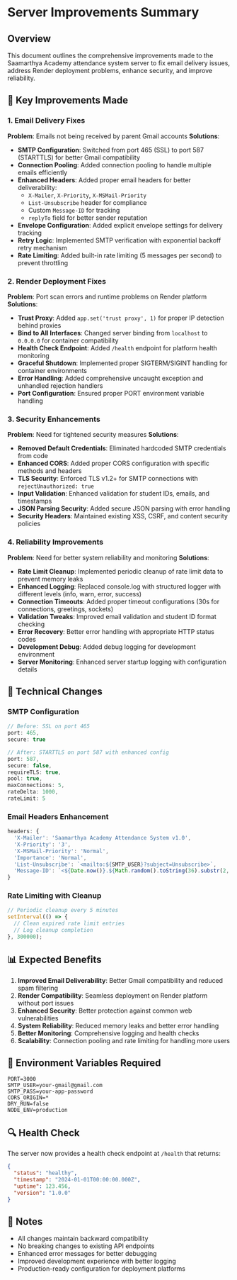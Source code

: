 # Server Improvements Summary

## Overview
This document outlines the comprehensive improvements made to the Saamarthya Academy attendance system server to fix email delivery issues, address Render deployment problems, enhance security, and improve reliability.

## 🚀 Key Improvements Made

### 1. Email Delivery Fixes
**Problem**: Emails not being received by parent Gmail accounts
**Solutions**:
- **SMTP Configuration**: Switched from port 465 (SSL) to port 587 (STARTTLS) for better Gmail compatibility
- **Connection Pooling**: Added connection pooling to handle multiple emails efficiently
- **Enhanced Headers**: Added proper email headers for better deliverability:
  - `X-Mailer`, `X-Priority`, `X-MSMail-Priority`
  - `List-Unsubscribe` header for compliance
  - Custom `Message-ID` for tracking
  - `replyTo` field for better sender reputation
- **Envelope Configuration**: Added explicit envelope settings for delivery tracking
- **Retry Logic**: Implemented SMTP verification with exponential backoff retry mechanism
- **Rate Limiting**: Added built-in rate limiting (5 messages per second) to prevent throttling

### 2. Render Deployment Fixes
**Problem**: Port scan errors and runtime problems on Render platform
**Solutions**:
- **Trust Proxy**: Added `app.set('trust proxy', 1)` for proper IP detection behind proxies
- **Bind to All Interfaces**: Changed server binding from `localhost` to `0.0.0.0` for container compatibility
- **Health Check Endpoint**: Added `/health` endpoint for platform health monitoring
- **Graceful Shutdown**: Implemented proper SIGTERM/SIGINT handling for container environments
- **Error Handling**: Added comprehensive uncaught exception and unhandled rejection handlers
- **Port Configuration**: Ensured proper PORT environment variable handling

### 3. Security Enhancements
**Problem**: Need for tightened security measures
**Solutions**:
- **Removed Default Credentials**: Eliminated hardcoded SMTP credentials from code
- **Enhanced CORS**: Added proper CORS configuration with specific methods and headers
- **TLS Security**: Enforced TLS v1.2+ for SMTP connections with `rejectUnauthorized: true`
- **Input Validation**: Enhanced validation for student IDs, emails, and timestamps
- **JSON Parsing Security**: Added secure JSON parsing with error handling
- **Security Headers**: Maintained existing XSS, CSRF, and content security policies

### 4. Reliability Improvements
**Problem**: Need for better system reliability and monitoring
**Solutions**:
- **Rate Limit Cleanup**: Implemented periodic cleanup of rate limit data to prevent memory leaks
- **Enhanced Logging**: Replaced console.log with structured logger with different levels (info, warn, error, success)
- **Connection Timeouts**: Added proper timeout configurations (30s for connections, greetings, sockets)
- **Validation Tweaks**: Improved email validation and student ID format checking
- **Error Recovery**: Better error handling with appropriate HTTP status codes
- **Development Debug**: Added debug logging for development environment
- **Server Monitoring**: Enhanced server startup logging with configuration details

## 🔧 Technical Changes

### SMTP Configuration
```javascript
// Before: SSL on port 465
port: 465,
secure: true

// After: STARTTLS on port 587 with enhanced config
port: 587,
secure: false,
requireTLS: true,
pool: true,
maxConnections: 5,
rateDelta: 1000,
rateLimit: 5
```

### Email Headers Enhancement
```javascript
headers: {
  'X-Mailer': 'Saamarthya Academy Attendance System v1.0',
  'X-Priority': '3',
  'X-MSMail-Priority': 'Normal',
  'Importance': 'Normal',
  'List-Unsubscribe': `<mailto:${SMTP_USER}?subject=Unsubscribe>`,
  'Message-ID': `<${Date.now()}.${Math.random().toString(36).substr(2, 9)}@saamarthyaacademy.com>`
}
```

### Rate Limiting with Cleanup
```javascript
// Periodic cleanup every 5 minutes
setInterval(() => {
  // Clean expired rate limit entries
  // Log cleanup completion
}, 300000);
```

## 📊 Expected Benefits

1. **Improved Email Deliverability**: Better Gmail compatibility and reduced spam filtering
2. **Render Compatibility**: Seamless deployment on Render platform without port issues
3. **Enhanced Security**: Better protection against common web vulnerabilities
4. **System Reliability**: Reduced memory leaks and better error handling
5. **Better Monitoring**: Comprehensive logging and health checks
6. **Scalability**: Connection pooling and rate limiting for handling more users

## 🚦 Environment Variables Required

```env
PORT=3000
SMTP_USER=your-gmail@gmail.com
SMTP_PASS=your-app-password
CORS_ORIGIN=*
DRY_RUN=false
NODE_ENV=production
```

## 🔍 Health Check

The server now provides a health check endpoint at `/health` that returns:
```json
{
  "status": "healthy",
  "timestamp": "2024-01-01T00:00:00.000Z",
  "uptime": 123.456,
  "version": "1.0.0"
}
```

## 📝 Notes

- All changes maintain backward compatibility
- No breaking changes to existing API endpoints
- Enhanced error messages for better debugging
- Improved development experience with better logging
- Production-ready configuration for deployment platforms